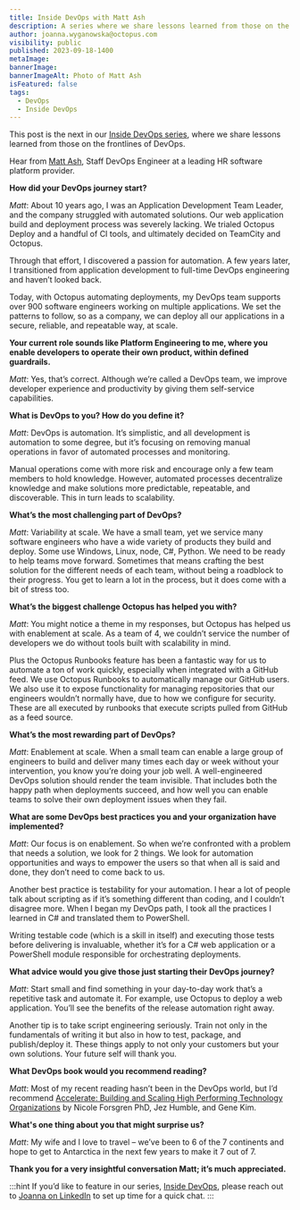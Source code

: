```yaml
---
title: Inside DevOps with Matt Ash
description: A series where we share lessons learned from those on the frontlines of DevOps. This post features Matt Ash, Staff DevOps Engineer at a leading HR software platform provider.
author: joanna.wyganowska@octopus.com
visibility: public
published: 2023-09-18-1400
metaImage: 
bannerImage: 
bannerImageAlt: Photo of Matt Ash
isFeatured: false
tags: 
  - DevOps
  - Inside DevOps
---
```


This post is the next in our [Inside DevOps series](https://octopus.com/blog/tag/Inside%20DevOps), where we share lessons learned from those on the frontlines of DevOps.
  
Hear from [Matt Ash](https://www.linkedin.com/in/immattash/), Staff DevOps Engineer at a leading HR software platform provider.

**How did your DevOps journey start?**

*Matt*: About 10 years ago, I was an Application Development Team Leader, and the company struggled with automated solutions. Our web application build and deployment process was severely lacking. We trialed Octopus Deploy and a handful of CI tools, and ultimately decided on TeamCity and Octopus. 

Through that effort, I discovered a passion for automation. A few years later, I transitioned from application development to full-time DevOps engineering and haven’t looked back. 

Today, with Octopus automating deployments, my DevOps team supports over 900 software engineers working on multiple applications. We set the patterns to follow, so as a company, we can deploy all our applications in a secure, reliable, and repeatable way, at scale.

**Your current role sounds like Platform Engineering to me, where you enable developers to operate their own product, within defined guardrails.**

*Matt*: Yes, that’s correct. Although we’re called a DevOps team, we improve developer experience and productivity by giving them self-service capabilities.

**What is DevOps to you? How do you define it?**

*Matt*: DevOps is automation. It’s simplistic, and all development is automation to some degree, but it’s focusing on removing manual operations in favor of automated processes and monitoring. 

Manual operations come with more risk and encourage only a few team members to hold knowledge. However, automated processes decentralize knowledge and make solutions more predictable, repeatable, and discoverable. This in turn leads to scalability.

**What’s the most challenging part of DevOps?**

*Matt*: Variability at scale. We have a small team, yet we service many software engineers who have a wide variety of products they build and deploy. Some use Windows, Linux, node, C#, Python. We need to be ready to help teams move forward. Sometimes that means crafting the best solution for the different needs of each team, without being a roadblock to their progress. You get to learn a lot in the process, but it does come with a bit of stress too. 

**What’s the biggest challenge Octopus has helped you with?**

*Matt*: You might notice a theme in my responses, but Octopus has helped us with enablement at scale. As a team of 4, we couldn’t service the number of developers we do without tools built with scalability in mind. 

Plus the Octopus Runbooks feature has been a fantastic way for us to automate a ton of work quickly, especially when integrated with a GitHub feed. We use Octopus Runbooks to automatically manage our GitHub users. We also use it to expose functionality for managing repositories that our engineers wouldn’t normally have, due to how we configure for security. These are all executed by runbooks that execute scripts pulled from GitHub as a feed source.

**What’s the most rewarding part of DevOps?**

*Matt*: Enablement at scale. When a small team can enable a large group of engineers to build and deliver many times each day or week without your intervention, you know you’re doing your job well. A well-engineered DevOps solution should render the team invisible. That includes both the happy path when deployments succeed, and how well you can enable teams to solve their own deployment issues when they fail.

**What are some DevOps best practices you and your organization have implemented?**

*Matt*: Our focus is on enablement. So when we’re confronted with a problem that needs a solution, we look for 2 things. We look for automation opportunities and ways to empower the users so that when all is said and done, they don’t need to come back to us. 

Another best practice is testability for your automation. I hear a lot of people talk about scripting as if it’s something different than coding, and I couldn’t disagree more. When I began my DevOps path, I took all the practices I learned in C# and translated them to PowerShell. 

Writing testable code (which is a skill in itself) and executing those tests before delivering is invaluable, whether it’s for a C# web application or a PowerShell module responsible for orchestrating deployments.

**What advice would you give those just starting their DevOps journey?**

*Matt*: Start small and find something in your day-to-day work that’s a repetitive task and automate it. For example, use Octopus to deploy a web application. You’ll see the benefits of the release automation right away. 

Another tip is to take script engineering seriously. Train not only in the fundamentals of writing it but also in how to test, package, and publish/deploy it. These things apply to not only your customers but your own solutions. Your future self will thank you.

**What DevOps book would you recommend reading?**

*Matt*: Most of my recent reading hasn’t been in the DevOps world, but I’d recommend [Accelerate: Building and Scaling High Performing Technology Organizations](https://octopus.com/devops/reading-list/#accelerate) by Nicole Forsgren PhD, Jez Humble, and Gene Kim.

**What's one thing about you that might surprise us?**

*Matt*: My wife and I love to travel – we’ve been to 6 of the 7 continents and hope to get to Antarctica in the next few years to make it 7 out of 7.

**Thank you for a very insightful conversation Matt; it’s much appreciated.**

:::hint
If you’d like to feature in our series, [Inside DevOps](https://octopus.com/blog/tag/Inside%20DevOps), please reach out to [Joanna on LinkedIn](https://www.linkedin.com/in/joannawyganowska/) to set up time for a quick chat.
:::